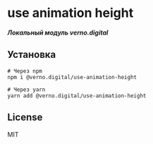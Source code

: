 # use animation height

***Локальный модуль verno.digital***

## Установка

```shell
# Через npm
npm i @verno.digital/use-animation-height

# Через yarn
yarn add @verno.digital/use-animation-height
```

## License

MIT
